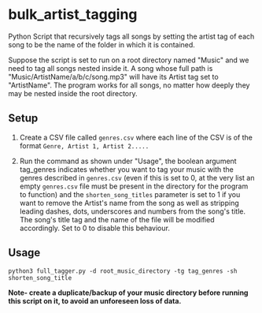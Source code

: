 # bulk_artist_tagging
Python Script that recursively tags all songs by setting the artist tag of each song to be the name of the folder in which it is contained.  
  
Suppose the script is set to run on a root directory named "Music" and we need to tag all songs nested inside it. A song whose full path is "Music/ArtistName/a/b/c/song.mp3" will have its Artist tag set to "ArtistName". The program works for all songs, no matter how deeply they may be nested inside the root directory.  

## Setup  
1. Create a CSV file called `genres.csv` where each line of the CSV is of the format `Genre, Artist 1, Artist 2.....`  

2. Run the command as shown under "Usage", the boolean argument tag_genres indicates whether you want to tag your music with the genres described in `genres.csv` (even if this is set to 0, at the very list an empty `genres.csv` file must be present in the directory for the program to function) and the `shorten_song_titles` parameter is set to 1 if you want to remove the Artist's name from the song as well as stripping leading dashes, dots, underscores and numbers from the song's title. The song's title tag and the name of the file will be modified  accordingly. Set to 0 to disable this behaviour.

## Usage  
`python3 full_tagger.py -d root_music_directory -tg tag_genres -sh shorten_song_title`  
  
**Note- create a duplicate/backup of your music directory before running this script on it, to avoid an unforeseen loss of data.**
 
